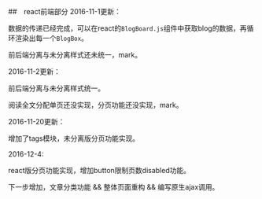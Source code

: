 ##　react前端部分
2016-11-1更新：

数据的传递已经完成，可以在react的`BlogBoard.js`组件中获取blog的数据，再循环渲染出每一个`BlogBox`。

前后端分离与未分离样式还未统一，mark。

2016-11-2更新：

前后端分离与未分离样式统一。

阅读全文分配单页还没实现，分页功能还没实现，mark。

2016-11-20更新：

增加了tags模块，未分离版分页功能实现。

2016-12-4:

react版分页功能实现，增加button限制页数disabled功能。

下一步增加，文章分类功能 && 整体页面重构 && 编写原生ajax调用。